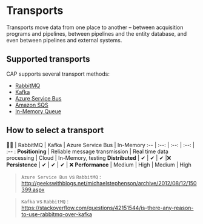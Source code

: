 # Transports

Transports move data from one place to another – between acquisition programs and pipelines, between pipelines and the entity database, and even between pipelines and external systems.

## Supported transports

CAP supports several transport methods:

* [RabbitMQ](rabbitmq.md)
* [Kafka](kafka.md)
* [Azure Service Bus](azure-service-bus.md)
* [Amazon SQS](aws-sqs.md)
* [In-Memory Queue](in-memory-queue.md)

## How to select a transport

 🏳‍🌈  | RabbitMQ | Kafka | Azure Service Bus | In-Memory
:--   |   :--:    | :--: | :--:               | :--  :
**Positioning** | Reliable message transmission | Real time data processing | Cloud | In-Memory, testing
**Distributed**   | ✔   | ✔    | ✔ |❌
**Persistence** | ✔ | ✔ | ✔ | ❌
**Performance**  |  Medium  |  High | Medium | High


> `Azure Service Bus` vs `RabbitMQ` :  
> http://geekswithblogs.net/michaelstephenson/archive/2012/08/12/150399.aspx

>`Kafka` vs `RabbitMQ` :   
> https://stackoverflow.com/questions/42151544/is-there-any-reason-to-use-rabbitmq-over-kafka

